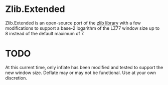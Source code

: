 # Zlib.Extended
Zlib.Extended is an open-source port of the [zlib library](https://zlib.net/) with a few modifications to support a base-2 logarithm of the LZ77 window size up to 8 instead of the default maximum of 7.

# TODO
At this current time, only inflate has been modified and tested to support the new window size. Deflate may or may not be functional. Use at your own discretion.

